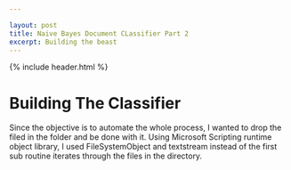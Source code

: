 ```yaml
---

layout: post
title: Naive Bayes Document CLassifier Part 2
excerpt: Building the beast
---
```


{% include header.html %}

# Building The Classifier #

Since the objective is to automate the whole process, I wanted to drop the filed in the folder and be done with it. Using Microsoft Scripting runtime object library, I used FileSystemObject and textstream instead of the  first sub routine iterates through the files in the directory.


